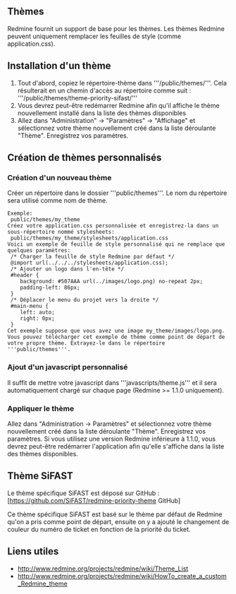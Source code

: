 ## Thèmes
Redmine fournit un support de base pour les thèmes.
Les thèmes Redmine peuvent uniquement remplacer les feuilles de style (comme application.css).

## Installation d'un thème
1. Tout d'abord, copiez le répertoire-thème dans '''/public/themes/'''. Cela résulterait en un chemin d'accès au répertoire comme suit : '''/public/themes/theme-priority-sifast/'''
2. Vous devrez peut-être redémarrer Redmine afin qu'il affiche le thème nouvellement installé dans la liste des thèmes disponibles
3. Allez dans "Administration" -> "Paramètres" -> "Affichage" et sélectionnez votre thème nouvellement créé dans la liste déroulante "Thème". Enregistrez vos paramètres.

## Création de thèmes personnalisés

### Création d'un nouveau thème
Créer un répertoire dans le dossier '''public/themes'''. Le nom du répertoire sera utilisé comme nom de thème.
```
Exemple:
 public/themes/my_theme
Créez votre application.css personnalisée et enregistrez-la dans un sous-répertoire nommé stylesheets:
 public/themes/my_theme/stylesheets/application.css
Voici un exemple de feuille de style personnalisé qui ne remplace que quelques paramètres:
 /* Charger la feuille de style Redmine par défaut */
 @import url(../../../stylesheets/application.css);
 /* Ajouter un logo dans l'en-tête */
 #header {
    background: #507AAA url(../images/logo.png) no-repeat 2px;
    padding-left: 86px;
 }
 /* Déplacer le menu du projet vers la droite */
 #main-menu { 
    left: auto;
    right: 0px;
 }
Cet exemple suppose que vous avez une image my_theme/images/logo.png.
Vous pouvez télécharger cet exemple de thème comme point de départ de votre propre thème. Extrayez-le dans le répertoire '''public/themes'''.
```

### Ajout d'un javascript personnalisé
Il suffit de mettre votre javascript dans '''javascripts/theme.js''' et il sera automatiquement chargé sur chaque page (Redmine >= 1.1.0 uniquement).

### Appliquer le thème
Allez dans "Administration -> Paramètres" et sélectionnez votre thème nouvellement créé dans la liste déroulante "Thème". Enregistrez vos paramètres.
Si vous utilisez une version Redmine inférieure à 1.1.0, vous devrez peut-être redémarrer l'application afin qu'elle s'affiche dans la liste des thèmes disponibles.

## Thème SiFAST 
Le thème spécifique SiFAST est déposé sur GitHub : [https://github.com/SiFAST/redmine-priority-theme GitHub]

Ce thème spécifique SiFAST est basé sur le thème par défaut de Redmine qu'on a pris comme point de départ, ensuite on y a ajouté le changement de couleur du numéro de ticket en fonction de la priorité du ticket.

## Liens utiles
* http://www.redmine.org/projects/redmine/wiki/Theme_List
* http://www.redmine.org/projects/redmine/wiki/HowTo_create_a_custom_Redmine_theme

